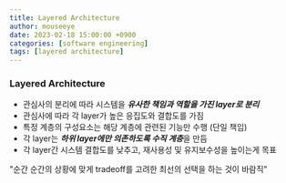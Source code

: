 ```yaml
---
title: Layered Architecture
author: mouseeye
date: 2023-02-18 15:00:00 +0900
categories: [software engineering]
tags: [layered architecture]
---
```


### Layered Architecture
- 관심사의 분리에 따라 시스템을 ***유사한 책임과 역할을 가진 layer로 분리***
- 관심사에 따라 각 layer가 높은 응집도와 결합도를 가짐
- 특정 계층의 구성요소는 해당 계층에 관련된 기능만 수행 (단일 책임)
- 각 layer는 ***하위 layer에만 의존하도록 수직 계층***을 만듬
- 각 layer간 시스템 결합도를 낮추고, 재사용성 및 유지보수성을 높이는게 목표

"순간 순간의 상황에 맞게 tradeoff를 고려한 최선의 선택을 하는 것이 바람직"

